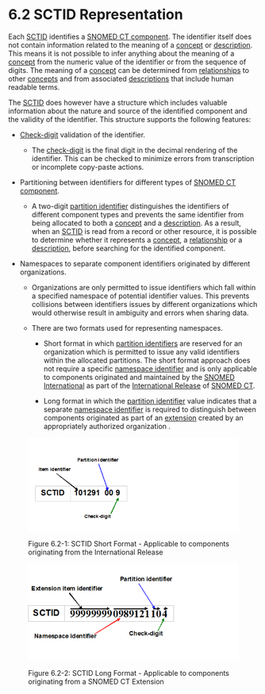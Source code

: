 # 6.2 SCTID Representation

Each [SCTID](https://confluence.ihtsdotools.org/display/DOCRELFMT/SCTID+\(data+type\) "Reference term: SCTID \(\(data type\)\)") identifies a [SNOMED CT component](https://confluence.ihtsdotools.org/display/DOCGLOSS/SNOMED+CT+component "Glossary link: SNOMED CT component"). The identifier itself does not contain information related to the meaning of a [concept](https://confluence.ihtsdotools.org/display/DOCGLOSS/concept "Glossary link: concept") or [description](https://confluence.ihtsdotools.org/display/DOCGLOSS/description "Glossary link: description"). This means it is not possible to infer anything about the meaning of a [concept](https://confluence.ihtsdotools.org/display/DOCGLOSS/concept "Glossary link: concept") from the numeric value of the identifier or from the sequence of digits. The meaning of a [concept](https://confluence.ihtsdotools.org/display/DOCGLOSS/concept "Glossary link: concept") can be determined from [relationships](https://confluence.ihtsdotools.org/display/DOCGLOSS/relationship "Glossary link: relationships") to other [concepts](https://confluence.ihtsdotools.org/display/DOCGLOSS/concept "Glossary link: concepts") and from associated [descriptions](https://confluence.ihtsdotools.org/display/DOCGLOSS/description "Glossary link: descriptions") that include human readable terms. 

The [SCTID](https://confluence.ihtsdotools.org/display/DOCRELFMT/SCTID+\(data+type\) "Reference term: SCTID \(\(data type\)\)") does however have a structure which includes valuable information about the nature and source of the identified component and the validity of the identifier. This structure supports the following features: 

  * [Check-digit](https://confluence.ihtsdotools.org/display/DOCGLOSS/Check-digit "Glossary link: Check-digit") validation of the identifier. 

    * The [check-digit](https://confluence.ihtsdotools.org/display/DOCGLOSS/check-digit "Glossary link: check-digit") is the final digit in the decimal rendering of the identifier. This can be checked to minimize errors from transcription or incomplete copy-paste actions. 

  * Partitioning between identifiers for different types of [SNOMED CT component](https://confluence.ihtsdotools.org/display/DOCGLOSS/SNOMED+CT+component "Glossary link: SNOMED CT component").

    * A two-digit [partition identifier](https://confluence.ihtsdotools.org/display/DOCGLOSS/partition+identifier "Glossary link: partition identifier") distinguishes the identifiers of different component types and prevents the same identifier from being allocated to both a [concept](https://confluence.ihtsdotools.org/display/DOCGLOSS/concept "Glossary link: concept") and a [description](https://confluence.ihtsdotools.org/display/DOCGLOSS/description "Glossary link: description"). As a result, when an [SCTID](https://confluence.ihtsdotools.org/display/DOCRELFMT/SCTID+\(data+type\) "Reference term: SCTID \(\(data type\)\)") is read from a record or other resource, it is possible to determine whether it represents a [concept](https://confluence.ihtsdotools.org/display/DOCGLOSS/concept "Glossary link: concept"), a [relationship](https://confluence.ihtsdotools.org/display/DOCGLOSS/relationship "Glossary link: relationship") or a [description](https://confluence.ihtsdotools.org/display/DOCGLOSS/description "Glossary link: description"), before searching for the identified component. 

  * Namespaces to separate component identifiers originated by different organizations. 

    * Organizations are only permitted to issue identifiers which fall within a specified namespace of potential identifier values. This prevents collisions between identifiers issues by different organizations which would otherwise result in ambiguity and errors when sharing data. 

    * There are two formats used for representing namespaces. 
      * Short format in which [partition identifiers](https://confluence.ihtsdotools.org/display/DOCGLOSS/partition+identifier "Glossary link: partition identifiers") are reserved for an organization which is permitted to issue any valid identifiers within the allocated partitions. The short format approach does not require a specific [namespace identifier](https://confluence.ihtsdotools.org/display/DOCGLOSS/namespace+identifier "Glossary link: namespace identifier") and is only applicable to components originated and maintained by the [SNOMED International](https://confluence.ihtsdotools.org/display/DOCGLOSS/SNOMED+International "Glossary link: SNOMED International") as part of the [International Release](https://confluence.ihtsdotools.org/display/DOCGLOSS/International+Release "Glossary link: International Release") of [SNOMED CT](https://confluence.ihtsdotools.org/display/DOCGLOSS/SNOMED+CT "Glossary link: SNOMED CT").

      * Long format in which the [partition identifier](https://confluence.ihtsdotools.org/display/DOCGLOSS/partition+identifier "Glossary link: partition identifier") value indicates that a separate [namespace identifier](https://confluence.ihtsdotools.org/display/DOCGLOSS/namespace+identifier "Glossary link: namespace identifier") is required to distinguish between components originated as part of an [extension](https://confluence.ihtsdotools.org/display/DOCGLOSS/extension "Glossary link: extension") created by an appropriately authorized organization . 

<figure><img src="../images/33490094.png" alt="" title=""><figcaption><p>Figure 6.2-1: SCTID Short Format - Applicable to components originating from the International Release</p></figcaption></figure>

  

<figure><img src="../images/33490093.png" alt="" title=""><figcaption><p>Figure 6.2-2: SCTID Long Format - Applicable to components originating from a SNOMED CT Extension</p></figcaption></figure>

  

